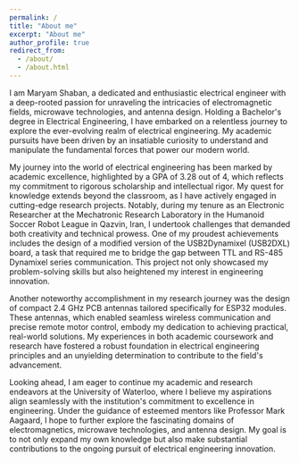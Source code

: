 ```yaml
---
permalink: /
title: "About me"
excerpt: "About me"
author_profile: true
redirect_from: 
  - /about/
  - /about.html
---
```


I am Maryam Shaban, a dedicated and enthusiastic electrical engineer with a deep-rooted passion for unraveling the intricacies of electromagnetic fields, microwave technologies, and antenna design. Holding a Bachelor's degree in Electrical Engineering, I have embarked on a relentless journey to explore the ever-evolving realm of electrical engineering. My academic pursuits have been driven by an insatiable curiosity to understand and manipulate the fundamental forces that power our modern world.

My journey into the world of electrical engineering has been marked by academic excellence, highlighted by a GPA of 3.28 out of 4, which reflects my commitment to rigorous scholarship and intellectual rigor. My quest for knowledge extends beyond the classroom, as I have actively engaged in cutting-edge research projects. Notably, during my tenure as an Electronic Researcher at the Mechatronic Research Laboratory in the Humanoid Soccer Robot League in Qazvin, Iran, I undertook challenges that demanded both creativity and technical prowess. One of my proudest achievements includes the design of a modified version of the USB2Dynamixel (USB2DXL) board, a task that required me to bridge the gap between TTL and RS-485 Dynamixel series communication. This project not only showcased my problem-solving skills but also heightened my interest in engineering innovation.

Another noteworthy accomplishment in my research journey was the design of compact 2.4 GHz PCB antennas tailored specifically for ESP32 modules. These antennas, which enabled seamless wireless communication and precise remote motor control, embody my dedication to achieving practical, real-world solutions. My experiences in both academic coursework and research have fostered a robust foundation in electrical engineering principles and an unyielding determination to contribute to the field's advancement.

Looking ahead, I am eager to continue my academic and research endeavors at the University of Waterloo, where I believe my aspirations align seamlessly with the institution's commitment to excellence in engineering. Under the guidance of esteemed mentors like Professor Mark Aagaard, I hope to further explore the fascinating domains of electromagnetics, microwave technologies, and antenna design. My goal is to not only expand my own knowledge but also make substantial contributions to the ongoing pursuit of electrical engineering innovation.

